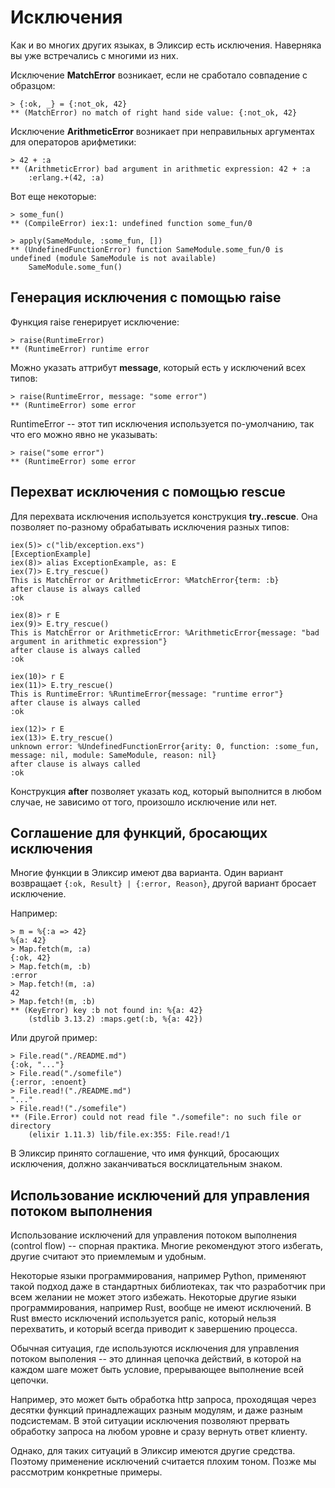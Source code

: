 # Исключения

Как и во многих других языках, в Эликсир есть исключения. Наверняка вы уже встречались с многими из них.

Исключение **MatchError** возникает, если не сработало совпадение с образцом:

```elixir-iex
> {:ok, _} = {:not_ok, 42}
** (MatchError) no match of right hand side value: {:not_ok, 42}
```

Исключение **ArithmeticError** возникает при неправильных аргументах для операторов арифметики:

```elixir-iex
> 42 + :a
** (ArithmeticError) bad argument in arithmetic expression: 42 + :a
    :erlang.+(42, :a)
```

Вот еще некоторые:

```elixir-iex
> some_fun()
** (CompileError) iex:1: undefined function some_fun/0

> apply(SameModule, :some_fun, [])
** (UndefinedFunctionError) function SameModule.some_fun/0 is undefined (module SameModule is not available)
    SameModule.some_fun()
```

## Генерация исключения с помощью raise

Функция raise генерирует исключение:

```elixir-iex
> raise(RuntimeError)
** (RuntimeError) runtime error
```

Можно указать аттрибут **message**, который есть у исключений всех типов:

```elixir-iex
> raise(RuntimeError, message: "some error")
** (RuntimeError) some error
```

RuntimeError -- этот тип исключения используется по-умолчанию, так что его можно явно не указывать:

```elixir-iex
> raise("some error")
** (RuntimeError) some error
```

## Перехват исключения с помощью rescue

Для перехвата исключения используется конструкция **try..rescue**. Она позволяет по-разному обрабатывать исключения разных типов:

```elixir-iex
iex(5)> c("lib/exception.exs")
[ExceptionExample]
iex(8)> alias ExceptionExample, as: E
iex(7)> E.try_rescue()
This is MatchError or ArithmeticError: %MatchError{term: :b}
after clause is always called
:ok

iex(8)> r E
iex(9)> E.try_rescue()
This is MatchError or ArithmeticError: %ArithmeticError{message: "bad argument in arithmetic expression"}
after clause is always called
:ok

iex(10)> r E
iex(11)> E.try_rescue()
This is RuntimeError: %RuntimeError{message: "runtime error"}
after clause is always called
:ok

iex(12)> r E
iex(13)> E.try_rescue()
unknown error: %UndefinedFunctionError{arity: 0, function: :some_fun, message: nil, module: SameModule, reason: nil}
after clause is always called
:ok
```

Конструкция **after** позволяет указать код, который выполнится в любом случае, не зависимо от того, произошло исключение или нет.


## Соглашение для функций, бросающих исключения

Многие функции в Эликсир имеют два варианта. Один вариант возвращает `{:ok, Result} | {:error, Reason}`, другой вариант бросает исключение.

Например:
```elixir-iex
> m = %{:a => 42}
%{a: 42}
> Map.fetch(m, :a)
{:ok, 42}
> Map.fetch(m, :b)
:error
> Map.fetch!(m, :a)
42
> Map.fetch!(m, :b)
** (KeyError) key :b not found in: %{a: 42}
    (stdlib 3.13.2) :maps.get(:b, %{a: 42})
```

Или другой пример:
```elixir-iex
> File.read("./README.md")
{:ok, "..."}
> File.read("./somefile")
{:error, :enoent}
> File.read!("./README.md")
"..."
> File.read!("./somefile")
** (File.Error) could not read file "./somefile": no such file or directory
    (elixir 1.11.3) lib/file.ex:355: File.read!/1
```

В Эликсир принято соглашение, что имя функций, бросающих исключения, должно заканчиваться восклицательным знаком.


## Использование исключений для управления потоком выполнения

Использование исключений для управления потоком выполнения (control flow) -- спорная практика. Многие рекомендуют этого избегать, другие считают это приемлемым и удобным.

Некоторые языки программирования, например Python, применяют такой подход даже в стандартных библиотеках, так что разработчик при всем желании не может этого избежать. Некоторые другие языки программирования, например Rust, вообще не имеют исключений. В Rust вместо исключений используется panic, который нельзя перехватить, и который всегда приводит к завершению процесса.

Обычная ситуация, где используются исключения для управления потоком выполения -- это длинная цепочка действий, в которой на каждом шаге может быть условие, прерывающее выполнение всей цепочки.

Например, это может быть обработка http запроса, проходящая через десятки функций принадлежащих разным модулям, и даже разным подсистемам. В этой ситуации исключения позволяют прервать обработку запроса на любом уровне и сразу вернуть ответ клиенту.

Однако, для таких ситуаций в Эликсир имеются другие средства. Поэтому применение исключений считается плохим тоном. Позже мы рассмотрим конкретные примеры.

